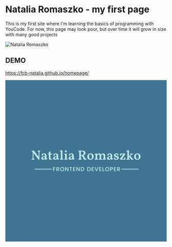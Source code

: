 # Natalia Romaszko - my first page
This is my first site where I'm learning the basics of programming with YouCode. For now, this page may look poor, but over time it will grow in size with many good projects

![Natalia Romaszko](https://i.postimg.cc/NF4tGhT7/Natalia.jpg)

## DEMO
https://fcb-natalia.github.io/homepage/

![Natalia Romaszko](https://github.com/Fcb-Natalia/homepage/blob/main/image/Natalia%20Romaszko.png?raw=true)


